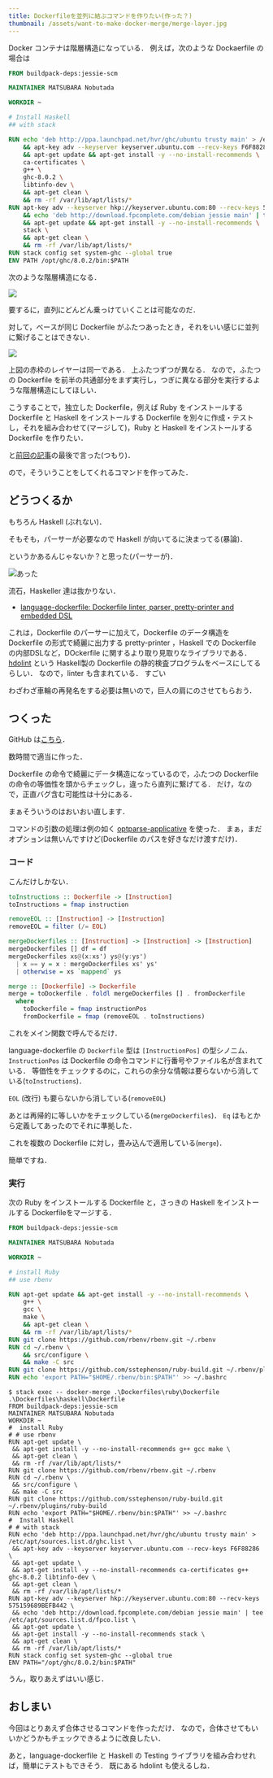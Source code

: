 ```yaml
---
title: Dockerfileを並列に結ぶコマンドを作りたい(作った？)
thumbnail: /assets/want-to-make-docker-merge/merge-layer.jpg
---
```


Docker コンテナは階層構造になっている．
例えば，次のような Dockaerfile の場合は

```Dockerfile
FROM buildpack-deps:jessie-scm

MAINTAINER MATSUBARA Nobutada

WORKDIR ~

# Install Haskell
## with stack

RUN echo 'deb http://ppa.launchpad.net/hvr/ghc/ubuntu trusty main' > /etc/apt/sources.list.d/ghc.list \
    && apt-key adv --keyserver keyserver.ubuntu.com --recv-keys F6F88286 \
    && apt-get update && apt-get install -y --no-install-recommends \
    ca-certificates \
    g++ \
    ghc-8.0.2 \
    libtinfo-dev \
    && apt-get clean \
    && rm -rf /var/lib/apt/lists/*
RUN apt-key adv --keyserver hkp://keyserver.ubuntu.com:80 --recv-keys 575159689BEFB442 \
    && echo 'deb http://download.fpcomplete.com/debian jessie main' | tee /etc/apt/sources.list.d/fpco.list \
    && apt-get update && apt-get install -y --no-install-recommends \
    stack \
    && apt-get clean \
    && rm -rf /var/lib/apt/lists/*
RUN stack config set system-ghc --global true
ENV PATH /opt/ghc/8.0.2/bin:$PATH
```

次のような階層構造になる．

![](/assets/want-to-make-docker-merge/layer.jpg)

要するに，直列にどんどん乗っけていくことは可能なのだ．

対して，ベースが同じ Dockerfile がふたつあったとき，それをいい感じに並列に繋げることはできない．

![](/assets/want-to-make-docker-merge/merge-layer.jpg)

上図の赤枠のレイヤーは同一である．
上ふたつずつが異なる．
なので，ふたつの Dockerfile を前半の共通部分をまず実行し，つぎに異なる部分を実行するような階層構造にしてほしい．

こうすることで，独立した Dockerfile，例えば Ruby をインストールする Dockerfile と Haskell をインストールする Dockerfile を別々に作成・テストし，それを組み合わせて(マージして)，Ruby と Haskell をインストールする Dockerfile を作りたい．

と[前回の記事](/posts/2017-03-30-write-lightweight-dockerfile.html)の最後で言った(つもり)．

ので，そういうことをしてくれるコマンドを作ってみた．

## どうつくるか

もちろん Haskell (ぶれない)．

そもそも，パーサーが必要なので Haskell が向いてるに決まってる(暴論)．

というかあるんじゃないか？と思った(パーサーが)．

![あった](/assets/want-to-make-docker-merge/google-haskell-dockerfile-parser.jpg)

流石，Haskeller 達は抜かりない．

- [language-dockerfile: Dockerfile linter, parser, pretty-printer and embedded DSL](https://hackage.haskell.org/package/language-dockerfile)

これは，Dockerfile のパーサーに加えて，Dockerfile のデータ構造を Dockerfile の形式で綺麗に出力する pretty-printer ，Haskell での Dockerfile の内部DSLなど，DOckerfile に関するより取り見取りなライブラリである．
[hdolint](https://github.com/lukasmartinelli/hadolint) という Haskell製の Dockerfile の静的検査プログラムをベースにしてるらしい．
なので，linter も含まれている．
すごい

わざわざ車輪の再発名をする必要は無いので，巨人の肩にのさせてもらおう．

## つくった

GitHub は[こちら](https://github.com/matsubara0507/docker-merge)．

数時間で適当に作った．

Dockerfile の命令で綺麗にデータ構造になっているので，ふたつの Dockerfile の命令の等価性を頭からチェックし，違ったら直列に繋げてる．
だけ，なので，正直バグ含む可能性は十分にある．

まぁそういうのはおいおい直します．

コマンドの引数の処理は例の如く [optparse-applicative](https://hackage.haskell.org/package/optparse-applicative) を使った．
まぁ，まだオプションは無いんですけど(Dockerfile のパスを好きなだけ渡すだけ)．

### コード

こんだけしかない．

```haskell
toInstructions :: Dockerfile -> [Instruction]
toInstructions = fmap instruction

removeEOL :: [Instruction] -> [Instruction]
removeEOL = filter (/= EOL)

mergeDockerfiles :: [Instruction] -> [Instruction] -> [Instruction]
mergeDockerfiles [] df = df
mergeDockerfiles xs@(x:xs') ys@(y:ys')
  | x == y = x : mergeDockerfiles xs' ys'
  | otherwise = xs `mappend` ys

merge :: [Dockerfile] -> Dockerfile
merge = toDockerfile . foldl mergeDockerfiles [] . fromDockerfile
  where
    toDockerfile = fmap instructionPos
    fromDockerfile = fmap (removeEOL . toInstructions)
```

これをメイン関数で呼んでるだけ．

language-dockerfile の `Dockerfile` 型は `[InstructionPos]` の型シノニム．
`InstructionPos` は Dockerfile の命令コマンドに行番号やファイル名が含まれている．
等価性をチェックするのに，これらの余分な情報は要らないから消している(`toInstructions`)．

`EOL` (改行) も要らないから消している(`removeEOL`)

あとは再帰的に等しいかをチェックしている(`mergeDockerfiles`)．
`Eq` はもとから定義してあったのでそれに準拠した．

これを複数の Dockerfile に対し，畳み込んで適用している(`merge`)．

簡単ですね．

### 実行

次の Ruby をインストールする Dockerfile と，さっきの Haskell をインストールする Dockerfileをマージする．

```Dockerfile
FROM buildpack-deps:jessie-scm

MAINTAINER MATSUBARA Nobutada

WORKDIR ~

# install Ruby
## use rbenv

RUN apt-get update && apt-get install -y --no-install-recommends \
    g++ \
    gcc \
    make \
    && apt-get clean \
    && rm -rf /var/lib/apt/lists/*
RUN git clone https://github.com/rbenv/rbenv.git ~/.rbenv
RUN cd ~/.rbenv \
    && src/configure \
    && make -C src
RUN git clone https://github.com/sstephenson/ruby-build.git ~/.rbenv/plugins/ruby-build
RUN echo 'export PATH="$HOME/.rbenv/bin:$PATH"' >> ~/.bashrc
```

```
$ stack exec -- docker-merge .\Dockerfiles\ruby\Dockerfile .\Dockerfiles\haskell\Dockerfile
FROM buildpack-deps:jessie-scm
MAINTAINER MATSUBARA Nobutada
WORKDIR ~
#  install Ruby
# # use rbenv
RUN apt-get update \
 && apt-get install -y --no-install-recommends g++ gcc make \
 && apt-get clean \
 && rm -rf /var/lib/apt/lists/*
RUN git clone https://github.com/rbenv/rbenv.git ~/.rbenv
RUN cd ~/.rbenv \
 && src/configure \
 && make -C src
RUN git clone https://github.com/sstephenson/ruby-build.git ~/.rbenv/plugins/ruby-build
RUN echo 'export PATH="$HOME/.rbenv/bin:$PATH"' >> ~/.bashrc
#  Install Haskell
# # with stack
RUN echo 'deb http://ppa.launchpad.net/hvr/ghc/ubuntu trusty main' > /etc/apt/sources.list.d/ghc.list \
 && apt-key adv --keyserver keyserver.ubuntu.com --recv-keys F6F88286 \
 && apt-get update \
 && apt-get install -y --no-install-recommends ca-certificates g++ ghc-8.0.2 libtinfo-dev \
 && apt-get clean \
 && rm -rf /var/lib/apt/lists/*
RUN apt-key adv --keyserver hkp://keyserver.ubuntu.com:80 --recv-keys 575159689BEFB442 \
 && echo 'deb http://download.fpcomplete.com/debian jessie main' | tee /etc/apt/sources.list.d/fpco.list \
 && apt-get update \
 && apt-get install -y --no-install-recommends stack \
 && apt-get clean \
 && rm -rf /var/lib/apt/lists/*
RUN stack config set system-ghc --global true
ENV PATH="/opt/ghc/8.0.2/bin:$PATH"
```

うん，取りあえずはいい感じ．

## おしまい

今回はとりあえず合体させるコマンドを作っただけ．
なので，合体させてもいいかどうかもチェックできるように改良したい．

あと，language-dockerfile と Haskell の Testing ライブラリを組み合わせれば，簡単にテストもできそう．
既にある hdolint も使えるしね．
